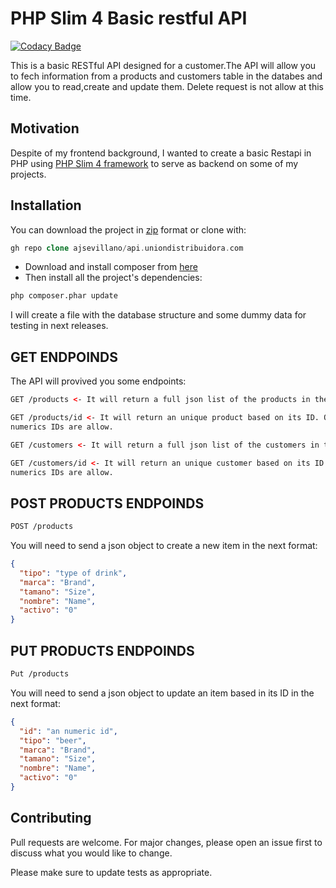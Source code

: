 # PHP Slim 4 Basic restful API

[![Codacy Badge](https://app.codacy.com/project/badge/Grade/f6fe2d1c42334960bcc3bf7c3b0ccea8)](https://www.codacy.com/gh/ajsevillano/api.uniondistribuidora.com/dashboard?utm_source=github.com&utm_medium=referral&utm_content=ajsevillano/api.uniondistribuidora.com&utm_campaign=Badge_Grade)

This is a basic RESTful API designed for a customer.The API will allow you to fech information from a products and customers table in the databes and allow you to read,create and update them. Delete request is not allow at this time.

## Motivation

Despite of my frontend background, I wanted to create a basic Restapi in PHP using [PHP Slim 4 framework](http://www.slimframework.com/) to serve as backend on some of my projects.

## Installation

You can download the project in [zip](https://github.com/ajsevillano/api.uniondistribuidora.com/archive/main.zip) format or clone with:

```php
gh repo clone ajsevillano/api.uniondistribuidora.com
```

-  Download and install composer from [here](https://getcomposer.org/download/)
-  Then install all the project's dependencies:

```bash
php composer.phar update
```

I will create a file with the database structure and some dummy data for testing in next releases.

## GET ENDPOINDS

The API will provived you some endpoints:

```html
GET /products <- It will return a full json list of the products in the DB.
```

```html
GET /products/id <- It will return an unique product based on its ID. Only
numerics IDs are allow.
```

```html
GET /customers <- It will return a full json list of the customers in the DB.
```

```html
GET /customers/id <- It will return an unique customer based on its ID. Only
numerics IDs are allow.
```

## POST PRODUCTS ENDPOINDS

```html
POST /products
```

You will need to send a json object to create a new item in the next format:

```json
{
  "tipo": "type of drink",
  "marca": "Brand",
  "tamano": "Size",
  "nombre": "Name",
  "activo": "0"
}
```

## PUT PRODUCTS ENDPOINDS

```html
Put /products
```

You will need to send a json object to update an item based in its ID in the next format:

```json
{
  "id": "an numeric id",
  "tipo": "beer",
  "marca": "Brand",
  "tamano": "Size",
  "nombre": "Name",
  "activo": "0"
}
```

## Contributing

Pull requests are welcome. For major changes, please open an issue first to discuss what you would like to change.

Please make sure to update tests as appropriate.
